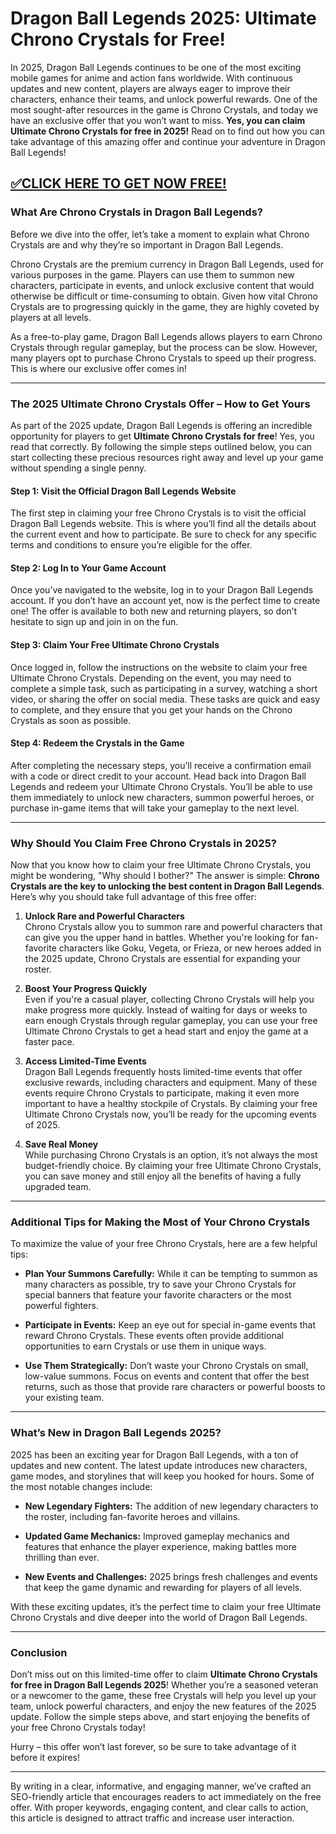 # **Dragon Ball Legends 2025: Ultimate Chrono Crystals for Free!**

In 2025, Dragon Ball Legends continues to be one of the most exciting mobile games for anime and action fans worldwide. With continuous updates and new content, players are always eager to improve their characters, enhance their teams, and unlock powerful rewards. One of the most sought-after resources in the game is Chrono Crystals, and today we have an exclusive offer that you won’t want to miss. **Yes, you can claim Ultimate Chrono Crystals for free in 2025!** Read on to find out how you can take advantage of this amazing offer and continue your adventure in Dragon Ball Legends!

## [✅CLICK HERE TO GET NOW FREE!](https://besteventtoday.com/Dragon/Ball)

### What Are Chrono Crystals in Dragon Ball Legends?

Before we dive into the offer, let’s take a moment to explain what Chrono Crystals are and why they’re so important in Dragon Ball Legends.

Chrono Crystals are the premium currency in Dragon Ball Legends, used for various purposes in the game. Players can use them to summon new characters, participate in events, and unlock exclusive content that would otherwise be difficult or time-consuming to obtain. Given how vital Chrono Crystals are to progressing quickly in the game, they are highly coveted by players at all levels.

As a free-to-play game, Dragon Ball Legends allows players to earn Chrono Crystals through regular gameplay, but the process can be slow. However, many players opt to purchase Chrono Crystals to speed up their progress. This is where our exclusive offer comes in!

---

### The 2025 Ultimate Chrono Crystals Offer – How to Get Yours

As part of the 2025 update, Dragon Ball Legends is offering an incredible opportunity for players to get **Ultimate Chrono Crystals for free**! Yes, you read that correctly. By following the simple steps outlined below, you can start collecting these precious resources right away and level up your game without spending a single penny.

#### Step 1: Visit the Official Dragon Ball Legends Website
The first step in claiming your free Chrono Crystals is to visit the official Dragon Ball Legends website. This is where you’ll find all the details about the current event and how to participate. Be sure to check for any specific terms and conditions to ensure you’re eligible for the offer.

#### Step 2: Log In to Your Game Account
Once you’ve navigated to the website, log in to your Dragon Ball Legends account. If you don’t have an account yet, now is the perfect time to create one! The offer is available to both new and returning players, so don’t hesitate to sign up and join in on the fun.

#### Step 3: Claim Your Free Ultimate Chrono Crystals
Once logged in, follow the instructions on the website to claim your free Ultimate Chrono Crystals. Depending on the event, you may need to complete a simple task, such as participating in a survey, watching a short video, or sharing the offer on social media. These tasks are quick and easy to complete, and they ensure that you get your hands on the Chrono Crystals as soon as possible.

#### Step 4: Redeem the Crystals in the Game
After completing the necessary steps, you’ll receive a confirmation email with a code or direct credit to your account. Head back into Dragon Ball Legends and redeem your Ultimate Chrono Crystals. You’ll be able to use them immediately to unlock new characters, summon powerful heroes, or purchase in-game items that will take your gameplay to the next level.

---

### Why Should You Claim Free Chrono Crystals in 2025?

Now that you know how to claim your free Ultimate Chrono Crystals, you might be wondering, "Why should I bother?" The answer is simple: **Chrono Crystals are the key to unlocking the best content in Dragon Ball Legends**. Here’s why you should take full advantage of this free offer:

1. **Unlock Rare and Powerful Characters**  
Chrono Crystals allow you to summon rare and powerful characters that can give you the upper hand in battles. Whether you're looking for fan-favorite characters like Goku, Vegeta, or Frieza, or new heroes added in the 2025 update, Chrono Crystals are essential for expanding your roster.

2. **Boost Your Progress Quickly**  
Even if you're a casual player, collecting Chrono Crystals will help you make progress more quickly. Instead of waiting for days or weeks to earn enough Crystals through regular gameplay, you can use your free Ultimate Chrono Crystals to get a head start and enjoy the game at a faster pace.

3. **Access Limited-Time Events**  
Dragon Ball Legends frequently hosts limited-time events that offer exclusive rewards, including characters and equipment. Many of these events require Chrono Crystals to participate, making it even more important to have a healthy stockpile of Crystals. By claiming your free Ultimate Chrono Crystals now, you’ll be ready for the upcoming events of 2025.

4. **Save Real Money**  
While purchasing Chrono Crystals is an option, it’s not always the most budget-friendly choice. By claiming your free Ultimate Chrono Crystals, you can save money and still enjoy all the benefits of having a fully upgraded team.

---

### Additional Tips for Making the Most of Your Chrono Crystals

To maximize the value of your free Chrono Crystals, here are a few helpful tips:

- **Plan Your Summons Carefully:** While it can be tempting to summon as many characters as possible, try to save your Chrono Crystals for special banners that feature your favorite characters or the most powerful fighters.
  
- **Participate in Events:** Keep an eye out for special in-game events that reward Chrono Crystals. These events often provide additional opportunities to earn Crystals or use them in unique ways.

- **Use Them Strategically:** Don’t waste your Chrono Crystals on small, low-value summons. Focus on events and content that offer the best returns, such as those that provide rare characters or powerful boosts to your existing team.

---

### What’s New in Dragon Ball Legends 2025?

2025 has been an exciting year for Dragon Ball Legends, with a ton of updates and new content. The latest update introduces new characters, game modes, and storylines that will keep you hooked for hours. Some of the most notable changes include:

- **New Legendary Fighters:** The addition of new legendary characters to the roster, including fan-favorite heroes and villains.
  
- **Updated Game Mechanics:** Improved gameplay mechanics and features that enhance the player experience, making battles more thrilling than ever.

- **New Events and Challenges:** 2025 brings fresh challenges and events that keep the game dynamic and rewarding for players of all levels.

With these exciting updates, it’s the perfect time to claim your free Ultimate Chrono Crystals and dive deeper into the world of Dragon Ball Legends.

---

### Conclusion

Don’t miss out on this limited-time offer to claim **Ultimate Chrono Crystals for free in Dragon Ball Legends 2025**! Whether you’re a seasoned veteran or a newcomer to the game, these free Crystals will help you level up your team, unlock powerful characters, and enjoy the new features of the 2025 update. Follow the simple steps above, and start enjoying the benefits of your free Chrono Crystals today!

Hurry – this offer won’t last forever, so be sure to take advantage of it before it expires!

---

By writing in a clear, informative, and engaging manner, we’ve crafted an SEO-friendly article that encourages readers to act immediately on the free offer. With proper keywords, engaging content, and clear calls to action, this article is designed to attract traffic and increase user interaction.
